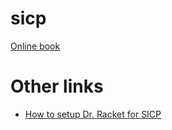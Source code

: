 # sicp

[Online book](https://mitp-content-server.mit.edu/books/content/sectbyfn/books_pres_0/6515/sicp.zip/full-text/book/book.html)

# Other links

- [How to setup Dr. Racket for SICP](https://www.reddit.com/r/sicp/comments/mf0j95/sicp_compatibility_language/)
